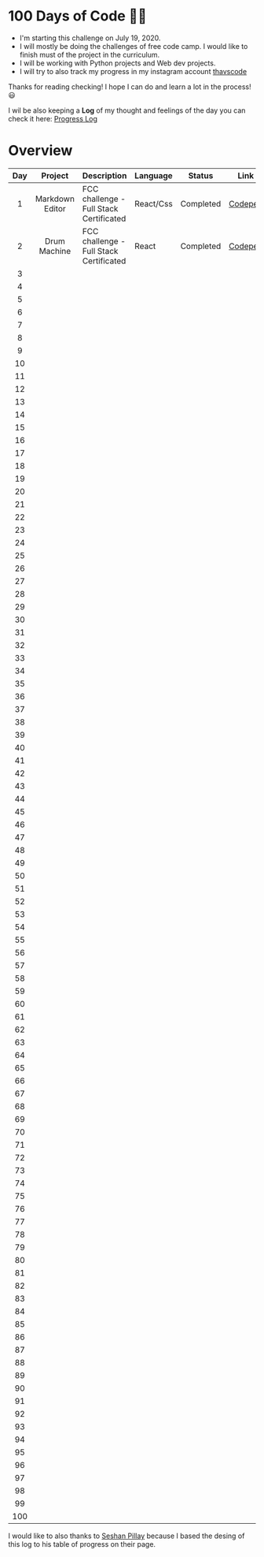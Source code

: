 # 100 Days of Code 👩‍💻
- I'm starting this challenge on July 19, 2020.
- I will mostly be doing the challenges of free code camp. I would like to finish must of the project in the curriculum.
- I will be working with Python projects and Web dev projects. 
- I will try to also track my progress in my instagram account [thavscode](https://www.instagram.com/thavcodes/)

Thanks for reading checking! I hope I can do and learn a lot in the process! 😃

I wil be also keeping a **Log** of my thought and feelings of the day you can check it here: [Progress Log](https://github.com/milg15/100-days-of-code/blob/master/log.md)
# Overview

| Day | Project | Description | Language | Status | Link | Log |
|:---:|:-------:|-------------|----------|--------|------|:---:|
|   1   | Markdown Editor | FCC challenge - Full Stack Certificated | React/Css | Completed | [Codepen](https://codepen.io/mariailg/full/abdPoby) |[Day 1](https://github.com/milg15/100-days-of-code/blob/master/log.md#day-1-july-19-sunday)|
|  2  |Drum Machine|FCC challenge - Full Stack Certificated|React|Completed|[Codepen](https://codepen.io/mariailg/full/jOWXOge)|     |
|  3  |         |             |          |        |      |     |
|  4  |         |             |          |        |      |     |
|  5  |         |             |          |        |      |     |
|  6  |         |             |          |        |      |     |
|  7  |         |             |          |        |      |     |
|  8  |         |             |          |        |      |     |
|  9  |         |             |          |        |      |     |
|  10 |         |             |          |        |      |     |
|  11 |         |             |          |        |      |     |
|  12 |         |             |          |        |      |     |
|  13 |         |             |          |        |      |     |
|  14 |         |             |          |        |      |     |
|  15 |         |             |          |        |      |     |
|  16 |         |             |          |        |      |     |
|  17 |         |             |          |        |      |     |
|  18 |         |             |          |        |      |     |
|  19 |         |             |          |        |      |     |
|  20 |         |             |          |        |      |     |
|  21 |         |             |          |        |      |     |
|  22 |         |             |          |        |      |     |
|  23 |         |             |          |        |      |     |
|  24 |         |             |          |        |      |     |
|  25 |         |             |          |        |      |     |
|  26 |         |             |          |        |      |     |
|  27 |         |             |          |        |      |     |
|  28 |         |             |          |        |      |     |
|  29 |         |             |          |        |      |     |
|  30 |         |             |          |        |      |     |
|  31 |         |             |          |        |      |     |
|  32 |         |             |          |        |      |     |
|  33 |         |             |          |        |      |     |
|  34 |         |             |          |        |      |     |
|  35 |         |             |          |        |      |     |
|  36 |         |             |          |        |      |     |
|  37 |         |             |          |        |      |     |
|  38 |         |             |          |        |      |     |
|  39 |         |             |          |        |      |     |
|  40 |         |             |          |        |      |     |
|  41 |         |             |          |        |      |     |
|  42 |         |             |          |        |      |     |
|  43 |         |             |          |        |      |     |
|  44 |         |             |          |        |      |     |
|  45 |         |             |          |        |      |     |
|  46 |         |             |          |        |      |     |
|  47 |         |             |          |        |      |     |
|  48 |         |             |          |        |      |     |
|  49 |         |             |          |        |      |     |
|  50 |         |             |          |        |      |     |
|  51 |         |             |          |        |      |     |
|  52 |         |             |          |        |      |     |
|  53 |         |             |          |        |      |     |
|  54 |         |             |          |        |      |     |
|  55 |         |             |          |        |      |     |
|  56 |         |             |          |        |      |     |
|  57 |         |             |          |        |      |     |
|  58 |         |             |          |        |      |     |
|  59 |         |             |          |        |      |     |
|  60 |         |             |          |        |      |     |
|  61 |         |             |          |        |      |     |
|  62 |         |             |          |        |      |     |
|  63 |         |             |          |        |      |     |
|  64 |         |             |          |        |      |     |
|  65 |         |             |          |        |      |     |
|  66 |         |             |          |        |      |     |
|  67 |         |             |          |        |      |     |
|  68 |         |             |          |        |      |     |
|  69 |         |             |          |        |      |     |
|  70 |         |             |          |        |      |     |
|  71 |         |             |          |        |      |     |
|  72 |         |             |          |        |      |     |
|  73 |         |             |          |        |      |     |
|  74 |         |             |          |        |      |     |
|  75 |         |             |          |        |      |     |
|  76 |         |             |          |        |      |     |
|  77 |         |             |          |        |      |     |
|  78 |         |             |          |        |      |     |
|  79 |         |             |          |        |      |     |
|  80 |         |             |          |        |      |     |
|  81 |         |             |          |        |      |     |
|  82 |         |             |          |        |      |     |
|  83 |         |             |          |        |      |     |
|  84 |         |             |          |        |      |     |
|  85 |         |             |          |        |      |     |
|  86 |         |             |          |        |      |     |
|  87 |         |             |          |        |      |     |
|  88 |         |             |          |        |      |     |
|  89 |         |             |          |        |      |     |
|  90 |         |             |          |        |      |     |
|  91 |         |             |          |        |      |     |
|  92 |         |             |          |        |      |     |
|  93 |         |             |          |        |      |     |
|  94 |         |             |          |        |      |     |
|  95 |         |             |          |        |      |     |
|  96 |         |             |          |        |      |     |
|  97 |         |             |          |        |      |     |
|  98 |         |             |          |        |      |     |
|  99 |         |             |          |        |      |     |
| 100 |         |             |          |        |      |     |


I would like to also thanks to [Seshan Pillay](https://github.com/SeshanPillay25/100-days-of-code) because I based the desing of this log to his table of progress on their page.
